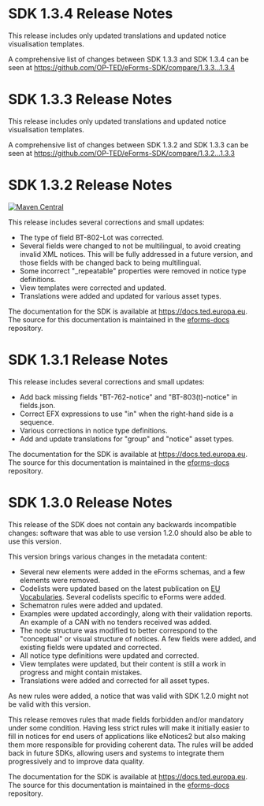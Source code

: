 # SDK 1.3.4 Release Notes

This release includes only updated translations and updated notice visualisation templates.

A comprehensive list of changes between SDK 1.3.3 and SDK 1.3.4 can be seen at <https://github.com/OP-TED/eForms-SDK/compare/1.3.3...1.3.4>

# SDK 1.3.3 Release Notes

This release includes only updated translations and updated notice visualisation templates.

A comprehensive list of changes between SDK 1.3.2 and SDK 1.3.3 can be seen at <https://github.com/OP-TED/eForms-SDK/compare/1.3.2...1.3.3>

# SDK 1.3.2 Release Notes

[![Maven Central](https://img.shields.io/maven-central/v/eu.europa.ted.eforms/eforms-sdk?label=Download%20from%20Maven%20Central&versionPrefix=1.3.2)](https://search.maven.org/search?q=g:%22eu.europa.ted.eforms%22%20AND%20a:%22eforms-sdk%22)

This release includes several corrections and small updates:

* The type of field BT-802-Lot was corrected.
* Several fields were changed to not be multilingual, to avoid creating invalid XML notices. This will be fully addressed in a future version, and those fields with be changed back to being multilingual.
* Some incorrect "_repeatable" properties were removed in notice type definitions.
* View templates were corrected and updated.
* Translations were added and updated for various asset types.

The documentation for the SDK is available at <https://docs.ted.europa.eu>. The source for this documentation is maintained in the [eforms-docs](https://github.com/OP-TED/eforms-docs) repository.


# SDK 1.3.1 Release Notes

This release includes several corrections and small updates:

* Add back missing fields "BT-762-notice" and "BT-803(t)-notice" in fields.json.
* Correct EFX expressions to use "in" when the right-hand side is a sequence.
* Various corrections in notice type definitions.
* Add and update translations for "group" and "notice" asset types.

The documentation for the SDK is available at <https://docs.ted.europa.eu>. The source for this documentation is maintained in the [eforms-docs](https://github.com/OP-TED/eforms-docs) repository.


# SDK 1.3.0 Release Notes

This release of the SDK does not contain any backwards incompatible changes: software that was able to use version 1.2.0 should also be able to use this version.

This version brings various changes in the metadata content:

* Several new elements were added in the eForms schemas, and a few elements were removed.
* Codelists were updated based on the latest publication on [EU Vocabularies](https://op.europa.eu/en/web/eu-vocabularies/e-procurement/tables). Several codelists specific to eForms were added.
* Schematron rules were added and updated.
* Examples were updated accordingly, along with their validation reports. An example of a CAN with no tenders received was added.
* The node structure was modified to better correspond to the "conceptual" or visual structure of notices. A few fields were added, and existing fields were updated and corrected.
* All notice type definitions were updated and corrected.
* View templates were updated, but their content is still a work in progress and might contain mistakes.
* Translations were added and corrected for all asset types.

As new rules were added, a notice that was valid with SDK 1.2.0 might not be valid with this version.

This release removes rules that made fields forbidden and/or mandatory under some condition. Having less strict rules will make it initially easier to fill in notices for end users of applications like eNotices2 but also making them more responsible for providing coherent data. The rules will be added back in future SDKs, allowing users and systems to integrate them progressively and to improve data quality.

The documentation for the SDK is available at <https://docs.ted.europa.eu>. The source for this documentation is maintained in the [eforms-docs](https://github.com/OP-TED/eforms-docs) repository.
